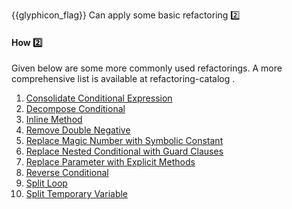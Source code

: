 <span id="prereqs"></span>

<span id="outcomes">{{glyphicon_flag}} Can apply some basic refactoring :two:</span>

<div id="title">

#### How :two:

</div>

<div id="body">

Given below are some more commonly used refactorings. A more comprehensive list is available at <trigger trigger="click" for="modal:refactoring-catalog-how"> refactoring-catalog </trigger>.

<modal title="**Refactoring Catalog**" id="modal:refactoring-catalog-how">
  <include src="../../common/references.md#refactoring-catalog"/>
</modal>

1. [Consolidate Conditional Expression](https://refactoring.com/catalog/consolidateConditionalExpression.html)
2. [Decompose Conditional](https://refactoring.com/catalog/decomposeConditional.html)
3. [Inline Method](https://refactoring.com/catalog/inlineMethod.html)
4. [Remove Double Negative](https://refactoring.com/catalog/removeDoubleNegative.html)
5. [Replace Magic Number with Symbolic Constant](https://refactoring.com/catalog/replaceMagicNumberWithSymbolicConstant.html)
6. [Replace Nested Conditional with Guard Clauses](https://refactoring.com/catalog/replaceNestedConditionalWithGuardClauses.html)
7. [Replace Parameter with Explicit Methods](https://refactoring.com/catalog/replaceParameterWithExplicitMethods.html)
8. [Reverse Conditional](https://refactoring.com/catalog/reverseConditional.html)
9. [Split Loop](https://refactoring.com/catalog/splitLoop.html)
10. [Split Temporary Variable](https://refactoring.com/catalog/splitTemporaryVariable.html)

</div>

<div id="extras">
  <include src="exercises.md" />
</div>